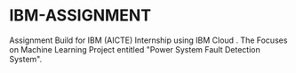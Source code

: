 # IBM-ASSIGNMENT
Assignment Build for IBM (AICTE) Internship using IBM Cloud . The Focuses on Machine Learning Project entitled "Power System Fault Detection System".
